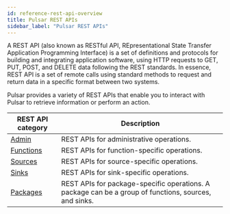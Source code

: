 ```yaml
---
id: reference-rest-api-overview
title: Pulsar REST APIs
sidebar_label: "Pulsar REST APIs"
---
```


A REST API (also known as RESTful API, REpresentational State Transfer Application Programming Interface) is a set of definitions and protocols for building and integrating application software, using HTTP requests to GET, PUT, POST, and DELETE data following the REST standards. In essence, REST API is a set of remote calls using standard methods to request and return data in a specific format between two systems. 

Pulsar provides a variety of REST APIs that enable you to interact with Pulsar to retrieve information or perform an action. 

| REST API category | Description |
| --- | --- |
| [Admin](https://pulsar.apache.org/admin-rest-api/?version=@pulsar:version_number@) | REST APIs for administrative operations.|
| [Functions](https://pulsar.apache.org/functions-rest-api/?version=@pulsar:version_number@) | REST APIs for function-specific operations.|
| [Sources](https://pulsar.apache.org/source-rest-api/?version=@pulsar:version_number@) | REST APIs for source-specific operations.|
| [Sinks](https://pulsar.apache.org/sink-rest-api/?version=@pulsar:version_number@) | REST APIs for sink-specific operations.|
| [Packages](https://pulsar.apache.org/packages-rest-api/?version=@pulsar:version_number@) | REST APIs for package-specific operations. A package can be a group of functions, sources, and sinks.|

